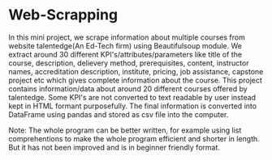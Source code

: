 # Web-Scrapping
In this mini project, we scrape information about multiple courses from website talentedge(An Ed-Tech firm) using Beautifulsoup module. We extract around 30 different KPI's/attributes/parameters like title of the course, description, delievery method, prerequisites, content, instructor names, accreditation description, institute, pricing, job assistance, capstone project etc which gives complete information about the course. This project contains information/data about around 20 different courses offered by talentedge. Some KPI's are not converted to text readable by user instead kept in HTML formant purposefully. The final information is converted into DataFrame using pandas and stored as csv file into the computer. 

Note: The whole program can be better written, for example using list comprehentions to make the whole program efficient and shorter in length. But it has not been improved and is in beginner friendly format.

